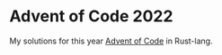 # Advent of Code 2022

My solutions for this year [Advent of Code](https://adventofcode.com/2022) in Rust-lang.


